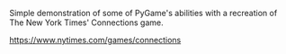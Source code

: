 Simple demonstration of some of PyGame's abilities with a recreation of The New York Times' Connections game.

https://www.nytimes.com/games/connections
